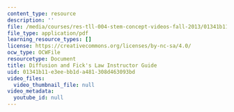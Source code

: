 ```yaml
---
content_type: resource
description: ''
file: /media/courses/res-tll-004-stem-concept-videos-fall-2013/01341b11e3eebb1da481308d463093bd_MITRES_TLL-004F13_D_F_IG.pdf
file_type: application/pdf
learning_resource_types: []
license: https://creativecommons.org/licenses/by-nc-sa/4.0/
ocw_type: OCWFile
resourcetype: Document
title: Diffusion and Fick's Law Instructor Guide
uid: 01341b11-e3ee-bb1d-a481-308d463093bd
video_files:
  video_thumbnail_file: null
video_metadata:
  youtube_id: null
---
```

